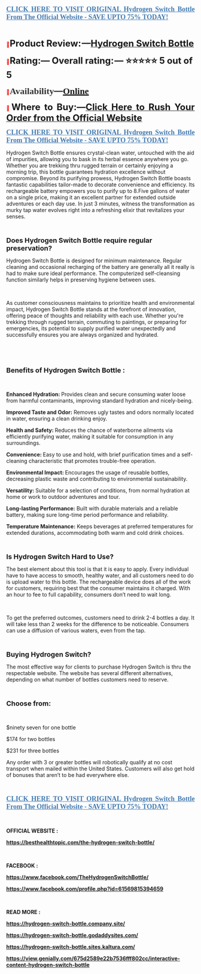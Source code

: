 <p align="justify"><strong><a href="https://besthealthtopic.com/the-hydrogen-switch-bottle-buy/"><span style="color: #437ab0;"><span style="font-family: 'Linux Libertine G';"><span style="font-size: large;"><span lang="en-US"><u>CLICK HERE TO VISIT ORIGINAL Hydrogen Switch Bottle From The Official Website - SAVE UPTO 75% TODAY!</u></span></span></span></span></a></strong></p>
<p align="left">&nbsp;</p>
<p align="justify"><span style="color: #ff0000;">📣</span><span style="font-size: x-large;"><span lang="en-US"><strong>Product Review: &mdash;</strong></span></span><a href="https://www.facebook.com/TheHydrogenSwitchBottle/" target="_blank"><span style="font-size: x-large;"><span lang="en-US"><strong>Hydrogen Switch Bottle</strong></span></span></a></p>
<p><span style="color: #ff0000;">📣</span><span style="font-size: x-large;"><span lang="en-US"><strong>Rating:&mdash; Overall rating: &mdash; ⭐⭐⭐⭐⭐ 5 out of 5</strong></span></span></p>
<p><strong><span style="color: #ff0000;">📣</span></strong><strong><span style="color: #323335;"><span style="font-family: 'PT Serif', serif;"><span style="font-size: x-large;"><span lang="en-US"><strong>Availability</strong></span></span></span></span></strong><strong><span style="color: #323335;"><span style="font-size: x-large;">&mdash;</span></span></strong><strong><a href="https://besthealthtopic.com/the-hydrogen-switch-bottle-buy/" target="_blank"><span style="font-family: 'PT Serif', serif;"><span style="font-size: x-large;"><span lang="en-US"><u><strong>Online</strong></u></span></span></span></a></strong></p>
<p align="justify"><span style="color: #ff0000;">📣</span><span style="font-size: x-large;"><span lang="en-US"><strong>Where to Buy:&mdash;</strong></span></span><a href="https://besthealthtopic.com/the-hydrogen-switch-bottle-buy/"><span style="font-size: x-large;"><strong>Click Here to Rush Your Order from the Official Website</strong></span></a></p>
<p align="justify"><strong><a href="https://besthealthtopic.com/the-hydrogen-switch-bottle-buy/"><span style="color: #437ab0;"><span style="font-family: 'Linux Libertine G';"><span style="font-size: large;"><span lang="en-US"><u><strong>CLICK HERE TO VISIT ORIGINAL Hydrogen Switch Bottle From The Official Website - SAVE UPTO 75% TODAY!</strong></u></span></span></span></span></a></strong></p>
<p>Hydrogen Switch Bottle ensures crystal-clean water, untouched with the aid of impurities, allowing you to bask in its herbal essence anywhere you go. Whether you are trekking thru rugged terrain or certainly enjoying a morning trip, this bottle guarantees hydration excellence without compromise. Beyond its purifying prowess, Hydrogen Switch Bottle boasts fantastic capabilities tailor-made to decorate convenience and efficiency. Its rechargeable battery empowers you to purify up to 8.Five gallons of water on a single price, making it an excellent partner for extended outside adventures or each day use. In just 3 minutes, witness the transformation as murky tap water evolves right into a refreshing elixir that revitalizes your senses.</p>
<p>&nbsp;</p>
<p><span style="font-size: large;"><strong>Does Hydrogen Switch Bottle require regular preservation?</strong></span></p>
<p>Hydrogen Switch Bottle is designed for minimum maintenance. Regular cleaning and occasional recharging of the battery are generally all it really is had to make sure ideal performance. The computerized self-cleansing function similarly helps in preserving hygiene between uses.</p>
<p>&nbsp;</p>
<p>As customer consciousness maintains to prioritize health and environmental impact, Hydrogen Switch Bottle stands at the forefront of innovation, offering peace of thoughts and reliability with each use. Whether you're trekking through rugged terrain, commuting to paintings, or preparing for emergencies, its potential to supply purified water unexpectedly and successfully ensures you are always organized and hydrated.</p>
<p>&nbsp;</p>
<p>&nbsp;</p>
<p><span style="font-size: large;"><strong>Benefits of Hydrogen Switch Bottle :</strong></span></p>
<p>&nbsp;</p>
<p><strong>Enhanced Hydration: </strong>Provides clean and secure consuming water loose from harmful contaminants, improving standard hydration and nicely-being.</p>
<p><strong>Improved Taste and Odor:</strong> Removes ugly tastes and odors normally located in water, ensuring a clean drinking enjoy.</p>
<p><strong>Health and Safety: </strong>Reduces the chance of waterborne ailments via efficiently purifying water, making it suitable for consumption in any surroundings.</p>
<p><strong>Convenience: </strong>Easy to use and hold, with brief purification times and a self-cleaning characteristic that promotes trouble-free operation.</p>
<p><strong>Environmental Impact: </strong>Encourages the usage of reusable bottles, decreasing plastic waste and contributing to environmental sustainability.</p>
<p><strong>Versatility: </strong>Suitable for a selection of conditions, from normal hydration at home or work to outdoor adventures and tour.</p>
<p><strong>Long-lasting Performance:</strong> Built with durable materials and a reliable battery, making sure long-time period performance and reliability.</p>
<p><strong>Temperature Maintenance:</strong> Keeps beverages at preferred temperatures for extended durations, accommodating both warm and cold drink choices.</p>
<p>&nbsp;</p>
<p><span style="font-size: large;"><strong>Is Hydrogen Switch Hard to Use?</strong></span></p>
<p>The best element about this tool is that it is easy to apply. Every individual have to have access to smooth, healthy water, and all customers need to do is upload water to this bottle. The rechargeable device does all of the work for customers, requiring best that the consumer maintains it charged. With an hour to fee to full capability, consumers don&rsquo;t need to wait long.</p>
<p>&nbsp;</p>
<p>To get the preferred outcomes, customers need to drink 2-4 bottles a day. It will take less than 2 weeks for the difference to be noticeable. Consumers can use a diffusion of various waters, even from the tap.</p>
<p>&nbsp;</p>
<p><span style="font-size: large;"><strong>Buying Hydrogen Switch?</strong></span></p>
<p>The most effective way for clients to purchase Hydrogen Switch is thru the respectable website. The website has several different alternatives, depending on what number of bottles customers need to reserve.</p>
<p>&nbsp;</p>
<p><span style="font-size: large;"><strong>Choose from:</strong></span></p>
<p>&nbsp;</p>
<p>$ninety seven for one bottle</p>
<p>$174 for two bottles</p>
<p>$231 for three bottles</p>
<p>Any order with 3 or greater bottles will robotically qualify at no cost transport when mailed within the United States. Customers will also get hold of bonuses that aren&rsquo;t to be had everywhere else.</p>
<p>&nbsp;</p>
<p align="justify"><strong><a href="https://besthealthtopic.com/the-hydrogen-switch-bottle-buy/"><span style="color: #437ab0;"><span style="font-family: 'Linux Libertine G';"><span style="font-size: large;"><span lang="en-US"><u><strong>CLICK HERE TO VISIT ORIGINAL Hydrogen Switch Bottle From The Official Website - SAVE UPTO 75% TODAY!</strong></u></span></span></span></span></a></strong></p>
<p align="justify">&nbsp;</p>
<p><strong>OFFICIAL WEBSITE :</strong></p>
<p><a href="https://besthealthtopic.com/the-hydrogen-switch-bottle/"><strong>https://besthealthtopic.com/the-hydrogen-switch-bottle/</strong></a></p>
<p>&nbsp;</p>
<p><strong>FACEBOOK :</strong></p>
<p><a href="https://www.facebook.com/TheHydrogenSwitchBottle/"><strong>https://www.facebook.com/TheHydrogenSwitchBottle/</strong></a></p>
<p><a href="https://www.facebook.com/profile.php?id=61569815394659"><strong>https://www.facebook.com/profile.php?id=61569815394659</strong></a></p>
<p>&nbsp;</p>
<p><strong>READ MORE :</strong></p>
<p><a href="https://hydrogen-switch-bottle.company.site/"><strong>https://hydrogen-switch-bottle.company.site/</strong></a></p>
<p><strong><a href="https://hydrogen-switch-bottle.godaddysites.com/">https://hydrogen-switch-bottle.godaddysites.com/</a></strong></p>
<p><a href="https://hydrogen-switch-bottle.sites.kaltura.com/"><strong>https://hydrogen-switch-bottle.sites.kaltura.com/</strong></a></p>
<p><a href="https://view.genially.com/675d2589e22b7536fff802cc/interactive-content-hydrogen-switch-bottle"><strong>https://view.genially.com/675d2589e22b7536fff802cc/interactive-content-hydrogen-switch-bottle</strong></a></p>
<p align="justify">&nbsp;</p>
